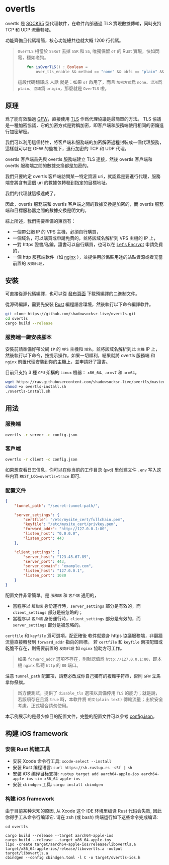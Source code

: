 # overtls

overtls 是 [SOCKS5](https://en.wikipedia.org/wiki/SOCKS#SOCKS5) 型代理軟件，在軟件內部通過 TLS 實現數據傳輸，同時支持 TCP 和 UDP 流量轉發。

功能齊備且代碼精簡，核心功能總共也就大概 1200 行代碼。

> `OverTLS` 相當於 `SSRoT` 去掉 `SSR` 和 `SS`, 唯獨保留 `oT` 的 Rust 實現，快如閃電，穩如老狗。
> ```kotlin
>     fun isOverTLS() : Boolean =
>         over_tls_enable && method == "none" && obfs == "plain" && protocol == "origin"
> ```
> 這段代碼翻譯成 人話 就是：如果 `oT` 啟用了，而且 `加密方式`爲 `none`、`混淆`爲 `plain`、`協議`爲 `origin`，那麼就是 `OverTLS` 啦。

## 原理

爲了能有效騙過 [GFW](https://en.wikipedia.org/wiki/Great_Firewall)，直接使用 [TLS](https://en.wikipedia.org/wiki/Transport_Layer_Security) 作爲代理協議是最簡單的方法。
TLS 協議是一種加密協議，它的加密方式是對稱加密，即客戶端和服務端使用相同的密鑰進行加密解密。

我們可以利用這個特性，將客戶端和服務端的加密解密過程封裝成一個代理服務，這樣就可以在 GFW 的監視下，進行加密的 TCP 和 UDP 代理。

overtls 客戶端首先與 overtls 服務端建立 TLS 連接，然後 overtls 客戶端和 overtls 服務端之間的數據交換都是加密的。

我們只要約定 overtls 客戶端訪問某一特定資源 uri，就認爲是要進行代理，服務端會將含有這個 uri 的數據包轉發到指定的目標地址。

我們的代理就這樣達成了。

因此，overtls 服務端和 overtls 客戶端之間的數據交換是加密的，而 overtls 服務端和目標服務器之間的數據交換是明文的。

綜上所述，我們需要準備的東西有：
- 一個帶公網 IP 的 VPS 主機，必須自行購買，
- 一個域名，可以購買或申請免費的，並將該域名解析到 VPS 主機的 IP 上，
- 一對 https 證書/私鑰，證書可以自行購買，也可以在 [Let's Encrypt](https://letsencrypt.org/) 申請免費的，
- 一個 http 服務端軟件（如 [nginx](https://www.nginx.com/) ），並提供用於僞裝用途的站點資源或者充當前置的 `反向代理`，

## 安裝

可直接從源代碼編譯，也可以從 [發布頁面](https://github.com/shadowsocksr-live/overtls/releases) 下載預編譯的二進制文件。

從源碼編譯，需要先安裝 [Rust](https://www.rust-lang.org/) 編程語言環境，然後執行以下命令編譯軟件。

```bash
git clone https://github.com/shadowsocksr-live/overtls.git
cd overtls
cargo build --release
```

### 服務端一鍵安裝腳本

安裝前請準備好帶公網 `IP` 的 `VPS` 主機和 `域名`，並將該域名解析到此 `主機` IP 上，然後執行以下命令，按提示操作，如果一切順利，結果就將 overtls 服務端 和 `nginx` 前置代理安裝到你的主機上，並申請好了證書。

目前只支持 3 種 `CPU` 架構的 `Linux` 機器： `x86_64`、`armv7` 和 `arm64`。
```bash
wget https://raw.githubusercontent.com/shadowsocksr-live/overtls/master/install/overtls-install.sh
chmod +x overtls-install.sh
./overtls-install.sh
```

## 用法

### 服務端

```bash
overtls -r server -c config.json
```

### 客戶端

```bash
overtls -r client -c config.json
```

如果想查看日志信息，你可以在你当前的工作目录 (`pwd`) 里创建文件 `.env` 写入这些内容 `RUST_LOG=overtls=trace` 即可.

### 配置文件

```json
{
    "tunnel_path": "/secret-tunnel-path/",

    "server_settings": {
        "certfile": "/etc/mysite_cert/fullchain.pem",
        "keyfile": "/etc/mysite_cert/privkey.pem",
        "forward_addr": "http://127.0.0.1:80",
        "listen_host": "0.0.0.0",
        "listen_port": 443
    },

    "client_settings": {
        "server_host": "123.45.67.89",
        "server_port": 443,
        "server_domain": "example.com",
        "listen_host": "127.0.0.1",
        "listen_port": 1080
    }
}
```
配置文件非常簡單。是 `服務端` 和 `客戶端` 通用的， 
- 當程序以 `服務端` 身份運行時，`server_settings` 部分是有效的，而 `client_settings` 部分是被忽略的；
- 當程序以 `客戶端` 身份運行時，`client_settings` 部分是有效的，而 `server_settings` 部分是被忽略的。

`certfile` 和 `keyfile` 爲可選項，配正確後 軟件就變身 https 協議服務端，非翻牆流量直接轉發到 `forward_addr` 指向的目標。
若 `certfile` 和 `keyfile` 兩項配錯或乾脆不存在，則需要前置的 `反向代理` 如 `nginx` 協助方可工作。

> 如果 `forward_addr` 選項不存在，則默認值爲 `http://127.0.0.1:80`，即本機 `nginx` 監聽 `http` 的 `80` 端口。

注意 `tunnel_path` 配置項，請務必改成你自己獨有的複雜字符串，否則 `GFW` 立馬拿你祭旗。

> 爲方便測試，提供了 `disable_tls` 選項以具備停用 `TLS` 的能力；就是說，若該項存在且爲 `true` 時，本軟件將 `明文(plain text)` 傳輸流量；出於安全考慮，正式場合請勿使用。

本示例展示的是最少條目的配置文件，完整的配置文件可以參考 [config.json](config.json)。


## 构建 iOS framework

### 安装 **Rust** 构建工具
- 安装 Xcode 命令行工具: `xcode-select --install`
- 安装 Rust 编程语言: `curl https://sh.rustup.rs -sSf | sh`
- 安装 iOS 编译目标支持: `rustup target add aarch64-apple-ios aarch64-apple-ios-sim x86_64-apple-ios`
- 安装 `cbindgen` 工具: `cargo install cbindgen`

### 构建 iOS framework
由于目前某种未知的原因, 从 Xcode 这个 IDE 环境里编译 Rust 代码会失败, 因此你得手工从命令行编译它.
请在 zsh (或 bash) 终端运行如下这些命令完成编译:
```
cd overtls

cargo build --release --target aarch64-apple-ios
cargo build --release --target x86_64-apple-ios
lipo -create target/aarch64-apple-ios/release/libovertls.a target/x86_64-apple-ios/release/libovertls.a -output target/libovertls.a
cbindgen --config cbindgen.toml -l C -o target/overtls-ios.h
```
